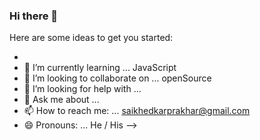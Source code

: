 ### Hi there 👋


Here are some ideas to get you started:

- 
- 🌱 I’m currently learning ... JavaScript
- 👯 I’m looking to collaborate on ... openSource
- 🤔 I’m looking for help with ...
- 💬 Ask me about ...
- 📫 How to reach me: ... saikhedkarprakhar@gmail.com
- 😄 Pronouns: ... He / His
-->
